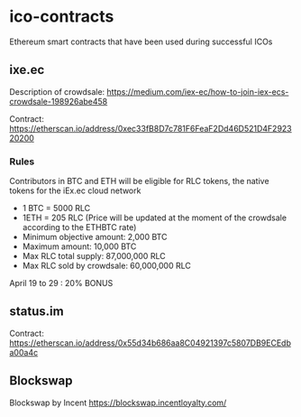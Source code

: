# ico-contracts
Ethereum smart contracts that have been used during successful ICOs

## ixe.ec

Description of crowdsale: https://medium.com/iex-ec/how-to-join-iex-ecs-crowdsale-198926abe458

Contract: https://etherscan.io/address/0xec33fB8D7c781F6FeaF2Dd46D521D4F292320200

### Rules

Contributors in BTC and ETH will be eligible for RLC tokens, the native tokens for the iEx.ec cloud network
 
* 1 BTC = 5000 RLC
* 1ETH = 205 RLC (Price will be updated at the moment of the crowdsale according to the ETHBTC rate)
* Minimum objective amount: 2,000 BTC
* Maximum amount: 10,000 BTC
* Max RLC total supply: 87,000,000 RLC
* Max RLC sold by crowdsale: 60,000,000 RLC

April 19 to 29 : 20% BONUS

## status.im

Contract: https://etherscan.io/address/0x55d34b686aa8C04921397c5807DB9ECEdba00a4c

## Blockswap

Blockswap by Incent https://blockswap.incentloyalty.com/
